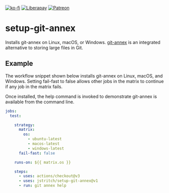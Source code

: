 [![ko-fi](https://ko-fi.com/img/githubbutton_sm.svg)](https://ko-fi.com/R6R8NY1ZK)
[![Liberapay](https://liberapay.com/assets/widgets/donate.svg)](https://liberapay.com/jstritch)
[![Patreon](https://img.shields.io/badge/Patreon-F96854?style=for-the-badge&logo=patreon&logoColor=white)](https://www.patreon.com/jstritch)

# setup-git-annex

Installs git-annex on Linux, macOS, or Windows.
[git-annex](https://git-annex.branchable.com/) is an integrated alternative to storing large files in Git.

## Example

The workflow snippet shown below installs git-annex on Linux, macOS, and Windows.
Setting fail-fast to false allows other jobs in the matrix to continue if any job in the matrix fails.

Once installed, the help command is invoked to demonstrate git-annex is available from the command line.

```yaml
jobs:
  test:

    strategy:
      matrix:
        os:
          - ubuntu-latest
          - macos-latest
          - windows-latest
      fail-fast: false

    runs-on: ${{ matrix.os }}

    steps:
      - uses: actions/checkout@v3
      - uses: jstritch/setup-git-annex@v1
      - run: git annex help
```
